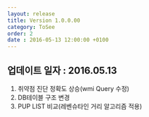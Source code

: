 ```yaml
---
layout: release
title: Version 1.0.0.00
category: ToSee
order: 2
date : 2016-05-13 12:00:00 +0100
---
```


## 업데이트 일자 : 2016.05.13
  1. 취약점 진단 정확도 상승(wmi Query 수정)
  2. DB테이블 구조 변경
  3. PUP LIST 비교(레벤슈타인 거리 알고리즘 적용)
